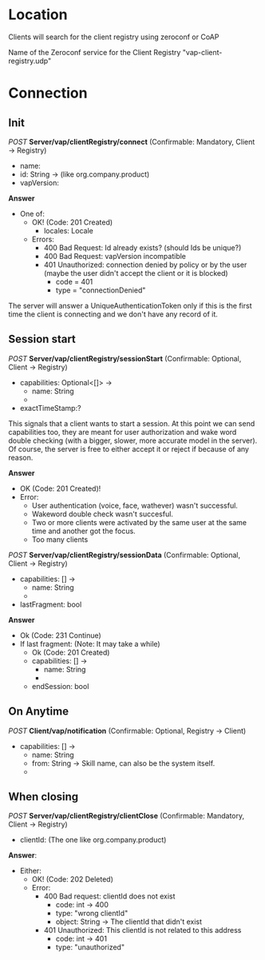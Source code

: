 # Location

Clients will search for the client registry using zeroconf or CoAP 

Name of the Zeroconf service for the Client Registry "vap-client-registry.udp"

# Connection

## Init

*POST* **Server/vap/clientRegistry/connect** (Confirmable: Mandatory, Client -> Registry)
* name:
* id: String -> (like org.company.product)
* vapVersion:

**Answer**
* One of:
    * OK! (Code: 201 Created)
        * locales: Locale
    * Errors:
        * 400 Bad Request: Id already exists? (should Ids be unique?)
        * 400 Bad Request: vapVersion incompatible
        * 401 Unauthorized: connection denied by policy or by the user (maybe the user didn't accept the client or it is blocked)
            * code = 401
            * type = "connectionDenied"

The server will answer a UniqueAuthenticationToken only if this is the first time the client is connecting and we don't have any record of it.

## Session start

*POST* **Server/vap/clientRegistry/sessionStart** (Confirmable: Optional, Client -> Registry)
* capabilities: Optional<[]> ->
    * name: String
    * <capability data>
* exactTimeStamp:?

This signals that a client wants to start a session. At this point we can send capabilities too, they are meant for user authorization and wake word double checking (with a bigger, slower, more accurate model in the server). Of course, the server is free to either accept it or reject if because of any reason.

**Answer**
* OK (Code: 201 Created)!
* Error:
    * User authentication (voice, face, wathever) wasn't successful.
    * Wakeword double check wasn't succesful.
    * Two or more clients were activated by the same user at the same time and another got the focus.
    * Too many clients

*POST* **Server/vap/clientRegistry/sessionData** (Confirmable: Optional, Client -> Registry)
* capabilities: [] ->
    * name: String
    * <capability data>
* lastFragment: bool

**Answer**
* Ok (Code: 231 Continue)
* If last fragment: (Note: It may take a while)
    * Ok (Code: 201 Created)
    * capabilities: [] ->
        * name: String
        * <capability data>
    * endSession: bool

## On Anytime

*POST* **Client/vap/notification** (Confirmable: Optional, Registry -> Client)
* capabilities: [] ->
    * name: String
    * from: String -> Skill name, can also be the system itself.
    * <capability data>

## When closing

*POST* **Server/vap/clientRegistry/clientClose** (Confirmable: Mandatory, Client -> Registry)
* clientId: (The one like org.company.product)  

**Answer**:
* Either:
    * OK! (Code: 202 Deleted)
    * Error:
        * 400 Bad request: clientId does not exist
            * code: int -> 400
            * type: "wrong clientId"
            * object: String -> The clientId that didn't exist
        * 401 Unauthorized: This clientId is not related to this address
            * code: int -> 401
            * type: "unauthorized"